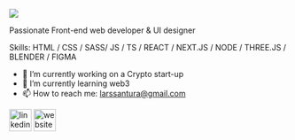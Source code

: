 ![](https://cdn.discordapp.com/attachments/905770906645823500/996709556375801866/thumb.PNG)

Passionate Front-end web developer & UI designer 

Skills: HTML / CSS / SASS/ JS / TS / REACT / NEXT.JS / NODE / THREE.JS / BLENDER / FIGMA

- 🔭 I’m currently working on a Crypto start-up 
- 🌱 I’m currently learning web3 
- 📫 How to reach me: larssantura@gmail.com 


[<img src='https://cdn.jsdelivr.net/npm/simple-icons@3.0.1/icons/linkedin.svg' alt='linkedin' height='40'>](https://www.linkedin.com/in/https://www.linkedin.com/in/larssantura//)  [<img src='https://cdn.jsdelivr.net/npm/simple-icons@3.0.1/icons/icloud.svg' alt='website' height='40' color="white">](larssantura.com)  

